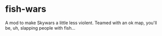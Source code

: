 # fish-wars
A mod to make Skywars a little less violent. Teamed with an ok map, you'll be, uh, slapping people with fish...
